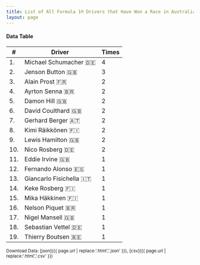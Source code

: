 ```yaml
---
title: List of All Formula 1® Drivers that Have Won a Race in Australia by Number of Times
layout: page
---
```


<canvas id="chart" width="400" height="180"></canvas>
<script>
var data = {
    "datasets": [
        {
            "backgroundColor": "#f3a935",
            "borderColor": "#f68639",
            "borderWidth": 1,
            "data": [
                4.0,
                3.0,
                2.0,
                2.0,
                2.0,
                2.0,
                2.0,
                2.0,
                2.0,
                2.0,
                1.0,
                1.0,
                1.0,
                1.0,
                1.0,
                1.0,
                1.0,
                1.0,
                1.0
            ],
            "label": "Times"
        }
    ],
    "labels": [
        "Michael Schumacher 🇩🇪",
        "Jenson Button 🇬🇧",
        "Alain Prost 🇫🇷",
        "Ayrton Senna 🇧🇷",
        "Damon Hill 🇬🇧",
        "David Coulthard 🇬🇧",
        "Gerhard Berger 🇦🇹",
        "Kimi Räikkönen 🇫🇮",
        "Lewis Hamilton 🇬🇧",
        "Nico Rosberg 🇩🇪",
        "Eddie Irvine 🇬🇧",
        "Fernando Alonso 🇪🇸",
        "Giancarlo Fisichella 🇮🇹",
        "Keke Rosberg 🇫🇮",
        "Mika Häkkinen 🇫🇮",
        "Nelson Piquet 🇧🇷",
        "Nigel Mansell 🇬🇧",
        "Sebastian Vettel 🇩🇪",
        "Thierry Boutsen 🇧🇪"
    ]
};
var options = {
  legend: {
    display: false
  },
  scales: {
    xAxes: [{
      ticks: {
        beginAtZero: true,
        maxRotation: 180,
        display: window.innerWidth > 800
      }
    }],
    yAxes: [{
      ticks: {
        beginAtZero: true
      }
    }]
  },
  onResize: function(chart, size) {
    chart.options.scales.xAxes[0].ticks.display = size.width > 800;
  }
};
new Chart("chart", {
    data: data,
    type: 'bar',
    options: options
});
</script>



#### Data Table

| # | Driver | Times |
|--|--|--|
| 1. | Michael Schumacher 🇩🇪 | 4 |
| 2. | Jenson Button 🇬🇧 | 3 |
| 3. | Alain Prost 🇫🇷 | 2 |
| 4. | Ayrton Senna 🇧🇷 | 2 |
| 5. | Damon Hill 🇬🇧 | 2 |
| 6. | David Coulthard 🇬🇧 | 2 |
| 7. | Gerhard Berger 🇦🇹 | 2 |
| 8. | Kimi Räikkönen 🇫🇮 | 2 |
| 9. | Lewis Hamilton 🇬🇧 | 2 |
| 10. | Nico Rosberg 🇩🇪 | 2 |
| 11. | Eddie Irvine 🇬🇧 | 1 |
| 12. | Fernando Alonso 🇪🇸 | 1 |
| 13. | Giancarlo Fisichella 🇮🇹 | 1 |
| 14. | Keke Rosberg 🇫🇮 | 1 |
| 15. | Mika Häkkinen 🇫🇮 | 1 |
| 16. | Nelson Piquet 🇧🇷 | 1 |
| 17. | Nigel Mansell 🇬🇧 | 1 |
| 18. | Sebastian Vettel 🇩🇪 | 1 |
| 19. | Thierry Boutsen 🇧🇪 | 1 |

<small>Download Data: [json]({{ page.url | replace:'.html','.json' }}), [csv]({{ page.url | replace:'.html','.csv' }})</small>
